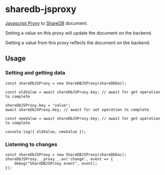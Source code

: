 # sharedb-jsproxy

[Javascript Proxy](https://developer.mozilla.org/en-US/docs/Web/JavaScript/Reference/Global_Objects/Proxy) to [ShareDB](https://github.com/share/sharedb) document.  

Setting a value on this proxy will update the document on the backend. 
 
Getting a value from this proxy reflects the document on the backend.  

## Usage

### Setting and getting data
```
const shareDbJSProxy = new ShareDBJSProxy(shareDbDoc);

const oldValue = await shareDbJSProxy.key; // await for get operation to complete

shareDbJSProxy.key = "value";
await shareDbJSProxy.key; // await for set operation to complete

const newValue = await shareDbJSProxy.key; // await for get operation to complete

console.log({ oldValue, newValue });
```

### Listening to changes
```
const shareDbJSProxy = new ShareDBJSProxy(shareDbDoc);
shareDbJSProxy.__proxy__.on('change', event => {
	debug("ShareDBJSProxy event", event);
});
```

